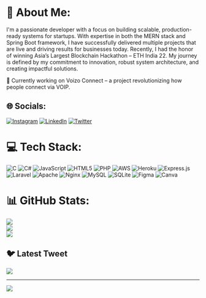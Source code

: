 # 💫 About Me:
I'm a passionate developer with a focus on building scalable, production-ready systems for startups. With expertise in both the MERN stack and Spring Boot framework, I have successfully delivered multiple projects that are live and driving results for businesses today. Recently, I had the honor of winning Asia’s Largest Blockchain Hackathon – ETH India 22. My journey is defined by my commitment to innovation, robust system architecture, and creating impactful solutions.

🔭 Currently working on Voizo Connect – a project revolutionizing how people connect via VOIP.


## 🌐 Socials:
[![Instagram](https://img.shields.io/badge/Instagram-%23E4405F.svg?logo=Instagram&logoColor=white)](https://instagram.com/princekumarsinghh) [![LinkedIn](https://img.shields.io/badge/LinkedIn-%230077B5.svg?logo=linkedin&logoColor=white)](https://linkedin.com/in/iprincekumarsingh) [![Twitter](https://img.shields.io/badge/Twitter-%231DA1F2.svg?logo=Twitter&logoColor=white)](https://twitter.com/iprincekusingh) 

# 💻 Tech Stack:
![C](https://img.shields.io/badge/c-%2300599C.svg?style=flat-square&logo=c&logoColor=white) ![C#](https://img.shields.io/badge/c%23-%23239120.svg?style=flat-square&logo=c-sharp&logoColor=white) ![JavaScript](https://img.shields.io/badge/javascript-%23323330.svg?style=flat-square&logo=javascript&logoColor=%23F7DF1E) ![HTML5](https://img.shields.io/badge/html5-%23E34F26.svg?style=flat-square&logo=html5&logoColor=white) ![PHP](https://img.shields.io/badge/php-%23777BB4.svg?style=flat-square&logo=php&logoColor=white) ![AWS](https://img.shields.io/badge/AWS-%23FF9900.svg?style=flat-square&logo=amazon-aws&logoColor=white) ![Heroku](https://img.shields.io/badge/heroku-%23430098.svg?style=flat-square&logo=heroku&logoColor=white) ![Express.js](https://img.shields.io/badge/express.js-%23404d59.svg?style=flat-square&logo=express&logoColor=%2361DAFB) ![Laravel](https://img.shields.io/badge/laravel-%23FF2D20.svg?style=flat-square&logo=laravel&logoColor=white) ![Apache](https://img.shields.io/badge/apache-%23D42029.svg?style=flat-square&logo=apache&logoColor=white) ![Nginx](https://img.shields.io/badge/nginx-%23009639.svg?style=flat-square&logo=nginx&logoColor=white) ![MySQL](https://img.shields.io/badge/mysql-%2300f.svg?style=flat-square&logo=mysql&logoColor=white) ![SQLite](https://img.shields.io/badge/sqlite-%2307405e.svg?style=flat-square&logo=sqlite&logoColor=white) 	![Figma](https://img.shields.io/badge/figma-%23F24E1E.svg?style=flat-square&logo=figma&logoColor=white) ![Canva](https://img.shields.io/badge/Canva-%2300C4CC.svg?style=flat-square&logo=Canva&logoColor=white)
# 📊 GitHub Stats:
![](https://github-readme-stats.vercel.app/api?username=iprincekumarsingh&theme=dark&hide_border=false&include_all_commits=true&count_private=true)<br/>
![](https://github-readme-streak-stats.herokuapp.com/?user=iprincekumarsingh&theme=dark&hide_border=false)<br/>
![](https://github-readme-stats.vercel.app/api/top-langs/?username=iprincekumarsingh&theme=dark&hide_border=false&include_all_commits=true&count_private=true&layout=compact)

## 🐦 Latest Tweet
[![](https://gtce.itsvg.in/api?username=iprincekusingh)](https://github.com/VishwaGauravIn/github-twitter-card-embed)

---
[![](https://visitcount.itsvg.in/api?id=iprincekumarsingh&icon=0&color=1)](https://visitcount.itsvg.in)

<!-- Proudly created with GPRM ( https://gprm.itsvg.in ) -->

